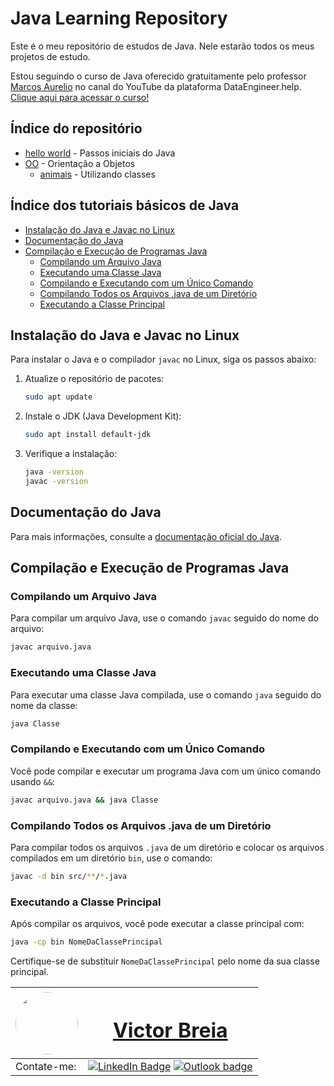 # Java Learning Repository
Este é o meu repositório de estudos de Java. Nele estarão todos os meus projetos de estudo.

Estou seguindo o curso de Java oferecido gratuitamente pelo professor [Marcos Aurelio](https://github.com/aureliowozhiak/intensivo_java) no canal do YouTube da plataforma DataEngineer.help. [Clique aqui para acessar o curso!](https://www.youtube.com/watch?v=4ODg1D2970E&list=PLRCKdG6PaMS02zE-ctR0ZHZUhcsx_yj-V&index=1)

## Índice do repositório
- [hello world](/hello_world) - Passos iniciais do Java
- [OO](/OO) - Orientação a Objetos
   - [animais](/OO/animais/) - Utilizando classes
## Índice dos tutoriais básicos de Java

- [Instalação do Java e Javac no Linux](#instalação-do-java-e-javac-no-linux)
- [Documentação do Java](#documentação-do-java)
- [Compilação e Execução de Programas Java](#compilação-e-execução-de-programas-java)
   - [Compilando um Arquivo Java](#compilando-um-arquivo-java)
   - [Executando uma Classe Java](#executando-uma-classe-java)
   - [Compilando e Executando com um Único Comando](#compilando-e-executando-com-um-único-comando)
   - [Compilando Todos os Arquivos .java de um Diretório](#compilando-todos-os-arquivos-java-de-um-diretório)
   - [Executando a Classe Principal](#executando-a-classe-principal)

## Instalação do Java e Javac no Linux

Para instalar o Java e o compilador `javac` no Linux, siga os passos abaixo:

1. Atualize o repositório de pacotes:
   ```bash
   sudo apt update
   ```

2. Instale o JDK (Java Development Kit):
   ```bash
   sudo apt install default-jdk
   ```

3. Verifique a instalação:
   ```bash
   java -version
   javac -version
   ```

## Documentação do Java

Para mais informações, consulte a [documentação oficial do Java](https://docs.oracle.com/javase/8/docs/).

## Compilação e Execução de Programas Java

### Compilando um Arquivo Java

Para compilar um arquivo Java, use o comando `javac` seguido do nome do arquivo:
```bash
javac arquivo.java
```

### Executando uma Classe Java

Para executar uma classe Java compilada, use o comando `java` seguido do nome da classe:
```bash
java Classe
```

### Compilando e Executando com um Único Comando

Você pode compilar e executar um programa Java com um único comando usando `&&`:
```bash
javac arquivo.java && java Classe
```

### Compilando Todos os Arquivos .java de um Diretório

Para compilar todos os arquivos `.java` de um diretório e colocar os arquivos compilados em um diretório `bin`, use o comando:
```bash
javac -d bin src/**/*.java
```

### Executando a Classe Principal

Após compilar os arquivos, você pode executar a classe principal com:
```bash
java -cp bin NomeDaClassePrincipal
```

Certifique-se de substituir `NomeDaClassePrincipal` pelo nome da sua classe principal.



| <a  href="https://www.linkedin.com/in/victor-breia/"> <img  style="border-radius: 50%;"  src="https://raw.githubusercontent.com/vbreia/vbreia/main/Sem%20T%C3%ADtulo-2.png" width="100px;"  alt=""/> |<h1> [Victor Breia](https://www.linkedin.com/in/victor-breia/)</a>                                                                      </h1>                                                                                                                                                                                    |
| ----------------------------------------------------------------------------------------------------------------------------------------------------------------------------------------------------------------------------- | ---------------------------------------------------------------------------------------------------------------------------------------------------------------------------------------------------------------------------------------------------------------------------------------------------------------------- |
| Contate-me:                                                                                                                                                                                                                   | [![LinkedIn Badge](https://img.shields.io/badge/linkedin-blue?logo=linkedin&style=for-the-badge&logoColor=white)](https://www.linkedin.com/in/victor-breia/) [![Outlook badge](https://img.shields.io/badge/outlook-blue?logo=microsoftoutlook&style=for-the-badge&logoColor=white)](mailto:victordaschagas@outlook.com) |